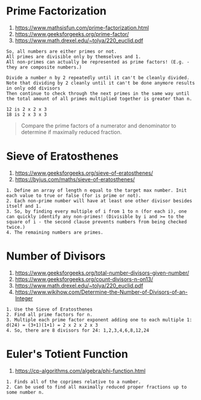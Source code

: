 # Prime Factorization

1. https://www.mathsisfun.com/prime-factorization.html
2. https://www.geeksforgeeks.org/prime-factor/
3. https://www.math.drexel.edu/~tolya/220_euclid.pdf

```
So, all numbers are either primes or not.
All primes are divisible only by themselves and 1.
All non-primes can actually be represented as prime factors! (E.g. - they are composite numbers.)

Divide a number n by 2 repeatedly until it can't be cleanly divided.
Note that dividing by 2 cleanly until it can't be done anymore results in only odd divisors
Then continue to check through the next primes in the same way until the total amount of all primes multiplied together is greater than n.

12 is 2 x 2 x 3
18 is 2 x 3 x 3
```

> Compare the prime factors of a numerator and denominator to determine if maximally reduced fraction.

# Sieve of Eratosthenes

1. https://www.geeksforgeeks.org/sieve-of-eratosthenes/
2. https://byjus.com/maths/sieve-of-eratosthenes/

```
1. Define an array of length n equal to the target max number. Init each value to true or false (for is prime or not).
2. Each non-prime number will have at least one other divisor besides itself and 1. 
3. So, by finding every multiple of i from 1 to n (for each i), one can quickly identify any non-primes! (Divisible by i and >= to the square of i - the second clause prevents numbers from being checked twice.)
4. The remaining numbers are primes.
```

# Number of Divisors

1. https://www.geeksforgeeks.org/total-number-divisors-given-number/
2. https://www.geeksforgeeks.org/count-divisors-n-on13/
3. https://www.math.drexel.edu/~tolya/220_euclid.pdf
4. https://www.wikihow.com/Determine-the-Number-of-Divisors-of-an-Integer

```
1. Use the Sieve of Eratosthenes
2. Find all prime factors for n.
3. Multiple each prime factor exponent adding one to each multiple 1: d(24) = (3+1)(1+1) = 2 x 2 x 2 x 3
4. So, there are 8 divisors for 24: 1,2,3,4,6,8,12,24
```

# Euler's Totient Function

1. https://cp-algorithms.com/algebra/phi-function.html

```
1. Finds all of the coprimes relative to a number.
2. Can be used to find all maximally reduced proper fractions up to some number n.
```